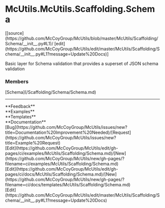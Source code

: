 # <a id="McUtils.Scaffolding.Schema">McUtils.McUtils.Scaffolding.Schema</a> 
<div class="docs-source-link" markdown="1">
[[source](https://github.com/McCoyGroup/McUtils/blob/master/McUtils/Scaffolding/Schema/__init__.py#L1)/
[edit](https://github.com/McCoyGroup/McUtils/edit/master/McUtils/Scaffolding/Schema/__init__.py#L1?message=Update%20Docs)]
</div>
    
Basic layer for Schema validation that provides a superset of JSON schema validation

### Members
<div class="container alert alert-secondary bg-light">
  <div class="row">
   <div class="col" markdown="1">
[Schema](/Scaffolding/Schema/Schema.md)   
</div>
   <div class="col" markdown="1">
   
</div>
   <div class="col" markdown="1">
   
</div>
</div>
</div>













---


<div markdown="1" class="text-secondary">
<div class="container">
  <div class="row">
   <div class="col" markdown="1">
**Feedback**   
</div>
   <div class="col" markdown="1">
**Examples**   
</div>
   <div class="col" markdown="1">
**Templates**   
</div>
   <div class="col" markdown="1">
**Documentation**   
</div>
   <div class="col" markdown="1">
   
</div>
   <div class="col" markdown="1">
   
</div>
   <div class="col" markdown="1">
   
</div>
</div>
  <div class="row">
   <div class="col" markdown="1">
[Bug](https://github.com/McCoyGroup/McUtils/issues/new?title=Documentation%20Improvement%20Needed)/[Request](https://github.com/McCoyGroup/McUtils/issues/new?title=Example%20Request)   
</div>
   <div class="col" markdown="1">
[Edit](https://github.com/McCoyGroup/McUtils/edit/gh-pages/ci/examples/McUtils/Scaffolding/Schema.md)/[New](https://github.com/McCoyGroup/McUtils/new/gh-pages/?filename=ci/examples/McUtils/Scaffolding/Schema.md)   
</div>
   <div class="col" markdown="1">
[Edit](https://github.com/McCoyGroup/McUtils/edit/gh-pages/ci/docs/McUtils/Scaffolding/Schema.md)/[New](https://github.com/McCoyGroup/McUtils/new/gh-pages/?filename=ci/docs/templates/McUtils/Scaffolding/Schema.md)   
</div>
   <div class="col" markdown="1">
[Edit](https://github.com/McCoyGroup/McUtils/edit/master/McUtils/Scaffolding/Schema/__init__.py#L1?message=Update%20Docs)   
</div>
   <div class="col" markdown="1">
   
</div>
   <div class="col" markdown="1">
   
</div>
   <div class="col" markdown="1">
   
</div>
</div>
</div>
</div>